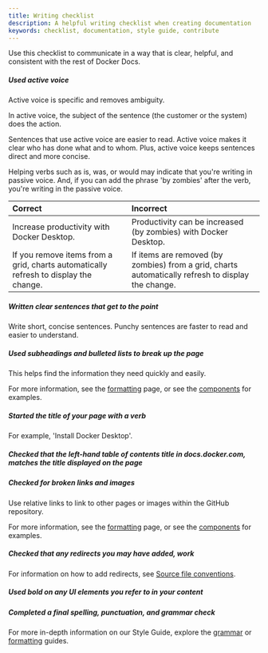 ```yaml
---
title: Writing checklist
description: A helpful writing checklist when creating documentation
keywords: checklist, documentation, style guide, contribute
---
```


Use this checklist to communicate in a way that is clear, helpful, and consistent with the rest of Docker Docs.

##### Used active voice

Active voice is specific and removes ambiguity.

In active voice, the subject of the sentence (the customer or the system) does the action.

Sentences that use active voice are easier to read. Active voice makes it clear who has done what and to whom. Plus, active voice keeps sentences direct and more concise.

Helping verbs such as is, was, or would may indicate that you're writing in passive voice. And, if you can add the phrase 'by zombies' after the verb, you're writing in the passive voice.

|Correct| Incorrect|
|:--|:--|
|Increase productivity with Docker Desktop.| Productivity can be increased (by zombies) with Docker Desktop.|
|If you remove items from a grid, charts automatically refresh to display the change. | If items are removed (by zombies) from a grid, charts automatically refresh to display the change.|

##### Written clear sentences that get to the point

Write short, concise sentences. Punchy sentences are faster to read and easier to understand.

##### Used subheadings and bulleted lists to break up the page

This helps find the information they need quickly and easily.

For more information, see the [formatting](style/formatting.md#headings-and-subheadings) page, or see the [components](components/lists.md) for examples.

##### Started the title of your page with a verb

For example, 'Install Docker Desktop'.

##### Checked that the left-hand table of contents title in docs.docker.com, matches the title displayed on the page

##### Checked for broken links and images

Use relative links to link to other pages or images within the GitHub repository.

For more information, see the [formatting](style/formatting.md#links) page, or see the [components](components/links.md) for examples.

##### Checked that any redirects you may have added, work

For information on how to add redirects, see [Source file conventions](file-conventions.md#front-matter).

##### Used bold on any UI elements you refer to in your content

##### Completed a final spelling, punctuation, and grammar check

For more in-depth information on our Style Guide, explore the [grammar](style/grammar.md) or [formatting](style/formatting.md) guides.

